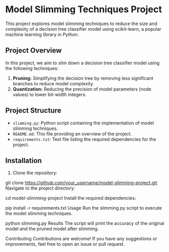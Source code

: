 # Model Slimming Techniques Project

This project explores model slimming techniques to reduce the size and complexity of a decision tree classifier model using scikit-learn, a popular machine learning library in Python.

## Project Overview

In this project, we aim to slim down a decision tree classifier model using the following techniques:

1. **Pruning:** Simplifying the decision tree by removing less significant branches to reduce model complexity.
2. **Quantization:** Reducing the precision of model parameters (node values) to lower bit-width integers.

## Project Structure

- `slimming.py`: Python script containing the implementation of model slimming techniques.
- `README.md`: This file providing an overview of the project.
- `requirements.txt`: Text file listing the required dependencies for the project.

## Installation

1. Clone the repository:


git clone https://github.com/your_username/model-slimming-project.git
Navigate to the project directory:

cd model-slimming-project
Install the required dependencies:

pip install -r requirements.txt
Usage
Run the slimming.py script to execute the model slimming techniques.

python slimming.py
Results
The script will print the accuracy of the original model and the pruned model after slimming.

Contributing
Contributions are welcome! If you have any suggestions or improvements, feel free to open an issue or pull request.